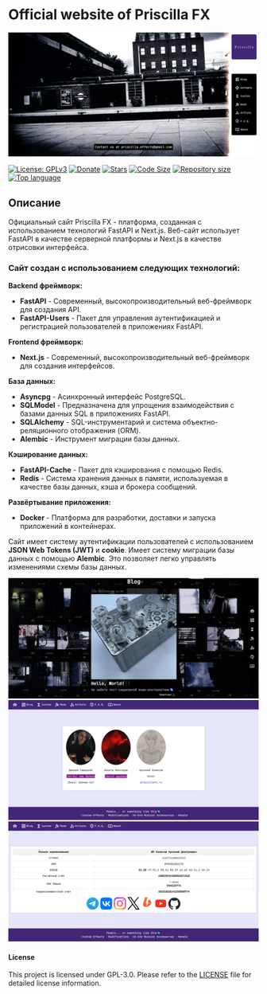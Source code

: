 # Official website of Priscilla FX

<p align="center">
    <img src="docs/img/1.png" alt="1"/>
</p>

[![License: GPLv3](https://img.shields.io/badge/license-GPLv3-blue.svg?style=for-the-badge)](LICENSE "License")
[![Donate](https://img.shields.io/badge/_-Donate-red.svg?logo=githubsponsors&labelColor=555555&style=for-the-badge)](https://boosty.to/priscilla-custom-effects "Donate")
[![Stars](https://img.shields.io/github/stars/masajinobe-ef/priscillafx-website?color=fff&labelColor=0C0E0F&style=for-the-badge)](https://boosty.to/priscilla-custom-effects "Stars")
[![Code Size](https://img.shields.io/github/languages/code-size/masajinobe-ef/priscillafx-website.svg?style=for-the-badge)](https://github.com/masajinobe-ef/priscillafx-website "Code Size")
[![Repository size](https://img.shields.io/github/repo-size/masajinobe-ef/priscillafx-website.svg?style=for-the-badge)](https://github.com/masajinobe-ef/priscillafx-website "Repository size")
[![Top language](https://img.shields.io/github/languages/top/masajinobe-ef/priscillafx-website.svg?style=for-the-badge)](https://github.com/masajinobe-ef/priscillafx-website "Top language")

## Описание

Официальный сайт Priscilla FX - платформа, созданная с использованием технологий FastAPI и Next.js.
Веб-сайт использует FastAPI в качестве серверной платформы и Next.js в качестве отрисовки интерфейса.

### Сайт создан с использованием следующих технологий:

**Backend фреймворк:**

- **FastAPI** - Современный, высокопроизводительный веб-фреймворк для создания API.
- **FastAPI-Users** - Пакет для управления аутентификацией и регистрацией пользователей в приложениях FastAPI.

**Frontend фреймворк:**

- **Next.js** - Современный, высокопроизводительный веб-фреймворк для создания интерфейсов.

**База данных:**

- **Asyncpg** - Асинхронный интерфейс PostgreSQL.
- **SQLModel** - Предназначена для упрощения взаимодействия с базами данных SQL в приложениях FastAPI.
- **SQLAlchemy** - SQL-инструментарий и система объектно-реляционного отображения (ORM).
- **Alembic** - Инструмент миграции базы данных.

**Кэширование данных:**

- **FastAPI-Cache** - Пакет для кэширования с помощью Redis.
- **Redis** - Система хранения данных в памяти, используемая в качестве базы данных, кэша и брокера сообщений.

**Развёртывание приложения:**

- **Docker** - Платформа для разработки, доставки и запуска приложений в контейнерах.

Сайт имеет систему аутентификации пользователей с использованием **JSON Web Tokens (JWT)** и **cookie**.
Имеет систему миграции базы данных с помощью **Alembic**. Это позволяет легко управлять изменениями схемы базы данных.

<p align="center">
    <img src="docs/img/2.png" alt="2"/>
    <img src="docs/img/3.png" alt="3"/>
    <img src="docs/img/4.png" alt="4"/>
</p>

#### License

This project is licensed under GPL-3.0. Please refer to the [LICENSE](LICENSE) file for detailed license information.
